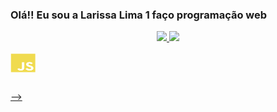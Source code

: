 ### Olá!! Eu sou a Larissa Lima 1 faço programação web
<div align="center">
  <a href="https://github.com/LarissaLima1">
  <img height="180em" src="https://github-readme-stats.vercel.app/api?username=LarissaLima1&show_icons=true&theme=dracula&include_all_commits=true&count_private=true"/>
  <img height="180em" src="https://github-readme-stats.vercel.app/api/top-langs/?username=LarissaLima1&layout=compact&langs_count=7&theme=dracula"/>
</div>
<div style="display: inline_block"><br>
  <img align="center" alt="Rafa-Js" height="30" width="40" src="https://raw.githubusercontent.com/devicons/devicon/master/icons/javascript/javascript-plain.svg">
 
  ##
-->
